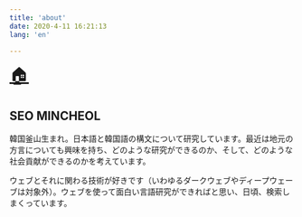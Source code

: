 ```yaml
---
title: 'about'
date: 2020-4-11 16:21:13
lang: 'en'

---
```


<a href="/" style="font-size: 30px;">🏠</a>

## SEO MINCHEOL

韓国釜山生まれ。日本語と韓国語の構文について研究しています。最近は地元の方言についても興味を持ち、どのような研究ができるのか、そして、どのような社会貢献ができるのかを考えています。

ウェブとそれに関わる技術が好きです（いわゆるダークウェブやディープウェーブは対象外）。ウェブを使って面白い言語研究ができればと思い、日頃、検索しまくっています。